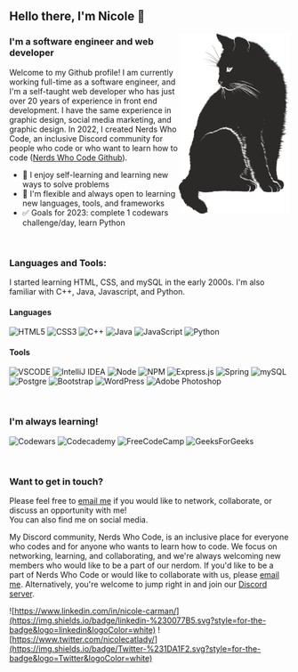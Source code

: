 ## Hello there, I'm Nicole 👋
<img src="cat-g2d576efc8_1280.png" align=right width=200 height=auto alt="A vector image of a black cat">

### I'm a software engineer and web developer
Welcome to my Github profile! I am currently working full-time as a software engineer, and I'm a self-taught web developer who has just over 20 years of experience in front end development. I have the same experience in graphic design, social media marketing, and graphic design. In 2022, I created Nerds Who Code, an inclusive Discord community for people who code or who want to learn how to code (<a href="https://github.com/Nerds-Who-Code">Nerds Who Code Github</a>).

- :open_book: I enjoy self-learning and learning new ways to solve problems
- :briefcase: I'm flexible and always open to learning new languages, tools, and frameworks
- :white_check_mark: Goals for 2023: complete 1 codewars challenge/day, learn Python

<p>&nbsp;</p>

### Languages and Tools:
I started learning HTML, CSS, and mySQL in the early 2000s. I'm also familiar with C++, Java, Javascript, and Python.


#### Languages
![HTML5](https://img.shields.io/badge/html5-%23E34F26.svg?style=for-the-badge&logo=html5&logoColor=white)   ![CSS3](https://img.shields.io/badge/css3-%231572B6.svg?style=for-the-badge&logo=css3&logoColor=white)   ![C++](https://img.shields.io/badge/c++-%2300599C.svg?style=for-the-badge&logo=c%2B%2B&logoColor=white)   ![Java](https://img.shields.io/badge/java-%23ED8B00.svg?style=for-the-badge&logo=java&logoColor=white)  	![JavaScript](https://img.shields.io/badge/javascript-%23323330.svg?style=for-the-badge&logo=javascript&logoColor=%23F7DF1E)   ![Python](https://img.shields.io/badge/python-3670A0?style=for-the-badge&logo=python&logoColor=ffdd54)


#### Tools
![VSCODE](https://img.shields.io/badge/VSCode-0078D4?style=for-the-badge&logo=visual%20studio%20code&logoColor=white)   ![IntelliJ IDEA](https://img.shields.io/badge/IntelliJIDEA-000000.svg?style=for-the-badge&logo=intellij-idea&logoColor=white)   ![Node](https://img.shields.io/badge/Node.js-339933?style=for-the-badge&logo=nodedotjs&logoColor=white)   ![NPM](https://img.shields.io/badge/NPM-%23000000.svg?style=for-the-badge&logo=npm&logoColor=white)   ![Express.js](https://img.shields.io/badge/express.js-%23404d59.svg?style=for-the-badge&logo=express&logoColor=%2361DAFB)   ![Spring](https://img.shields.io/badge/spring-%236DB33F.svg?style=for-the-badge&logo=spring&logoColor=white)   ![mySQL](https://img.shields.io/badge/MySQL-005C84?style=for-the-badge&logo=mysql&logoColor=white)   ![Postgre](https://img.shields.io/badge/PostgreSQL-316192?style=for-the-badge&logo=postgresql&logoColor=white)   ![Bootstrap](https://img.shields.io/badge/bootstrap-%23563D7C.svg?style=for-the-badge&logo=bootstrap&logoColor=white)   ![WordPress](https://img.shields.io/badge/WordPress-%23117AC9.svg?style=for-the-badge&logo=WordPress&logoColor=white)   ![Adobe Photoshop](https://img.shields.io/badge/adobe%20photoshop-%2331A8FF.svg?style=for-the-badge&logo=adobe%20photoshop&logoColor=wh![Bootstrap](https://img.shields.io/badge/bootstrap-%23563D7C.svg?style=for-the-badge&logo=bootstrap&logoColor=white)ite)

<p>&nbsp;</p>

### I'm always learning!
![Codewars](https://img.shields.io/badge/Codewars-B1361E?style=for-the-badge&logo=codewars&logoColor=grey)
![Codecademy](https://img.shields.io/badge/Codecademy-FFF0E5?style=for-the-badge&logo=codecademy&logoColor=1F243A)   ![FreeCodeCamp](https://img.shields.io/badge/Freecodecamp-%23123.svg?&style=for-the-badge&logo=freecodecamp&logoColor=green)   ![GeeksForGeeks](https://img.shields.io/badge/GeeksforGeeks-gray?style=for-the-badge&logo=geeksforgeeks&logoColor=35914c)

<p>&nbsp;</p>

### Want to get in touch?
Please feel free to [email me](mailto:nicolecarman90@outlook.com) if you would like to network, collaborate, or discuss an opportunity with me!<br>
You can also find me on social media.

My Discord community, Nerds Who Code, is an inclusive place for everyone who codes and for anyone who wants to learn how to code. We focus on networking, learning, and collaborating, and we're always welcoming new members who would like to be a part of our nerdom. If you'd like to be a part of Nerds Who Code or would like to collaborate with us, please [email me](mailto:nicolecarman90@outlook.com). Alternatively, you're welcome to jump right in and join our [Discord server](https://discord.gg/haUuvNnhTg).

![https://www.linkedin.com/in/nicole-carman/](https://img.shields.io/badge/linkedin-%230077B5.svg?style=for-the-badge&logo=linkedin&logoColor=white)   ![https://www.twitter.com/nicolecatlady/](https://img.shields.io/badge/Twitter-%231DA1F2.svg?style=for-the-badge&logo=Twitter&logoColor=white)
